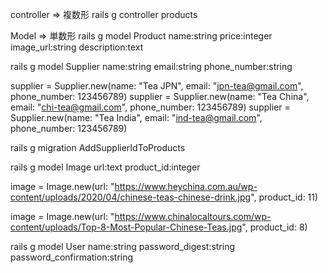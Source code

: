 <!-- Create an app with two routes:
  one shows one particular product
  one shows all the products 

rails new
rails db:create
git add .
git commit ...
(make remote repository on git hub)
(git push origin main)

model
  rails g model
  rails db:migrate

controller
  rails g controller
  create two methods: show, index

route
  config/route.rb
  create two route: show, index　

put info
  seed.rb
    product = Product.new()

  rails db:seed

test request
  access to api with url created -->


<!-- commands -->
controller => 複数形
  rails g controller products

Model => 単数形
  rails g model Product name:string price:integer image_url:string description:text


  rails g model Supplier name:string email:string phone_number:string

  supplier = Supplier.new(name: "Tea JPN", email: "jpn-tea@gmail.com", phone_number: 123456789)
  supplier = Supplier.new(name: "Tea China", email: "chi-tea@gmail.com", phone_number: 123456789)
  supplier = Supplier.new(name: "Tea India", email: "ind-tea@gmail.com", phone_number: 123456789)

  rails g migration AddSupplierIdToProducts

  rails g model Image url:text product_id:integer

  image = Image.new(url: "https://www.heychina.com.au/wp-content/uploads/2020/04/chinese-teas-chinese-drink.jpg", product_id: 11)

  image = Image.new(url: "https://www.chinalocaltours.com/wp-content/uploads/Top-8-Most-Popular-Chinese-Teas.jpg", product_id: 8)

  rails g model User name:string password_digest:string password_confirmation:string